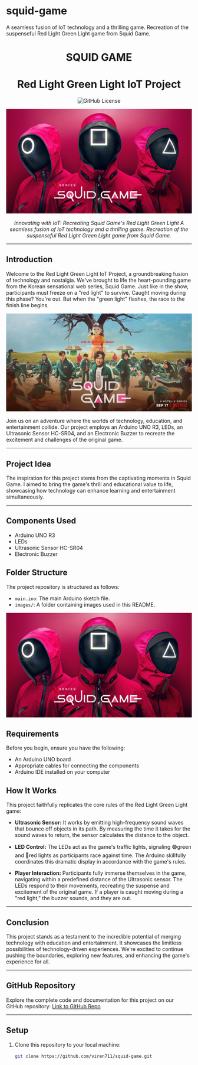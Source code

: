 # squid-game
A seamless fusion of IoT technology and a thrilling game. Recreation of the suspenseful Red Light Green Light game from Squid Game.

<h1 align="center">SQUID GAME</h1>
<h1 align="center">Red Light Green Light IoT Project</h1>

<p align="center">
  <img alt="GitHub License" src="https://img.shields.io/badge/License-MIT-blue.svg">
</p>

![SQUID GAME](images/squid-game.jpg)

<p align="center">
  <em>Innovating with IoT: Recreating Squid Game's Red Light Green Light</em>
  <em>A seamless fusion of IoT technology and a thrilling game. Recreation of the suspenseful Red Light Green Light game from Squid Game.</em>
</p>

---

## Introduction

Welcome to the Red Light Green Light IoT Project, a groundbreaking fusion of technology and nostalgia. We've brought to life the heart-pounding game from the Korean sensational web series, Squid Game. Just like in the show, participants must freeze on a "red light" to survive. Caught moving during this phase? You're out. But when the "green light" flashes, the race to the finish line begins.

![Red Light Green Light](images/red-light-green-light.jpg)

Join us on an adventure where the worlds of technology, education, and entertainment collide. Our project employs an Arduino UNO R3, LEDs, an Ultrasonic Sensor HC-SR04, and an Electronic Buzzer to recreate the excitement and challenges of the original game.

---

## Project Idea

The inspiration for this project stems from the captivating moments in Squid Game. I aimed to bring the game's thrill and educational value to life, showcasing how technology can enhance learning and entertainment simultaneously.

---

## Components Used

- Arduino UNO R3
- LEDs
- Ultrasonic Sensor HC-SR04
- Electronic Buzzer

## Folder Structure

The project repository is structured as follows:

- `main.ino`: The main Arduino sketch file.
- `images/`: A folder containing images used in this README.

![SQUID GAME](images/squid-game.jpg)

## Requirements

Before you begin, ensure you have the following:

- An Arduino UNO board
- Appropriate cables for connecting the components
- Arduino IDE installed on your computer

## How It Works

This project faithfully replicates the core rules of the Red Light Green Light game:

- **Ultrasonic Sensor:** It works by emitting high-frequency sound waves that bounce off objects in its path. By measuring the time it takes for the sound waves to return, the sensor calculates the distance to the object.

- **LED Control:** The LEDs act as the game's traffic lights, signaling 🟢green and 🔴red lights as participants race against time. The Arduino skillfully coordinates this dramatic display in accordance with the game's rules.

- **Player Interaction:** Participants fully immerse themselves in the game, navigating within a predefined distance of the Ultrasonic sensor. The LEDs respond to their movements, recreating the suspense and excitement of the original game. If a player is caught moving during a "red light," the buzzer sounds, and they are out.

---

## Conclusion

This project stands as a testament to the incredible potential of merging technology with education and entertainment. It showcases the limitless possibilities of technology-driven experiences. We're excited to continue pushing the boundaries, exploring new features, and enhancing the game's experience for all.

---

## GitHub Repository

Explore the complete code and documentation for this project on our GitHub repository: [Link to GitHub Repo](https://github.com/viren711/squid-game)

---

## Setup

1. Clone this repository to your local machine:

   ```bash
   git clone https://github.com/viren711/squid-game.git
